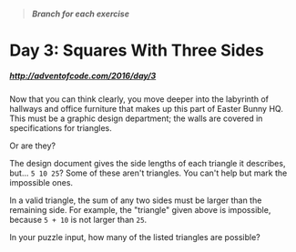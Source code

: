 > ##### Branch for each exercise

# Day 3: Squares With Three Sides
##### http://adventofcode.com/2016/day/3

Now that you can think clearly, you move deeper into the labyrinth of hallways and office furniture that makes up this part of Easter Bunny HQ. This must be a graphic design department; the walls are covered in specifications for triangles.

Or are they?

The design document gives the side lengths of each triangle it describes, but... `5 10 25`? Some of these aren't triangles. You can't help but mark the impossible ones.

In a valid triangle, the sum of any two sides must be larger than the remaining side. For example, the "triangle" given above is impossible, because `5 + 10` is not larger than `25`.

In your puzzle input, how many of the listed triangles are possible?
